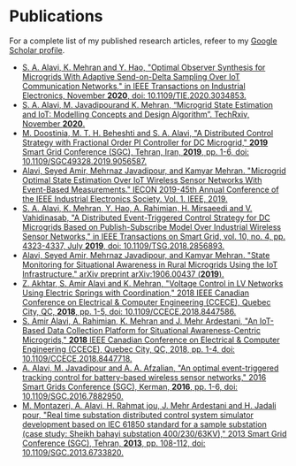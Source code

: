 # Publications

For a complete list of my published research articles, refeer to my [Google Scholar profile](https://scholar.google.co.uk/citations?user=Irm9I_IAAAAJ&hl=en).

- [S. A. Alavi, K. Mehran and Y. Hao, "Optimal Observer Synthesis for Microgrids With Adaptive Send-on-Delta Sampling Over IoT Communication Networks," in IEEE Transactions on Industrial Electronics, November **2020**, doi: 10.1109/TIE.2020.3034853.](downloads/papers/tie_2020.pdf)
- [S. A. Alavi, M. Javadipourand K. Mehran, “Microgrid State Estimation and IoT: Modelling Concepts and Design Algorithm”. TechRxiv, November **2020**.](downloads/papers/techarxiv_2020.pdf)
- [M. Doostinia, M. T. H. Beheshti and S. A. Alavi, "A Distributed Control Strategy with Fractional Order PI Controller for DC Microgrid," **2019** Smart Grid Conference (SGC), Tehran, Iran, **2019**, pp. 1-6, doi: 10.1109/SGC49328.2019.9056587.](downloads/papers/sgc_2019.pdf)
- [Alavi, Seyed Amir, Mehrnaz Javadipour, and Kamyar Mehran. "Microgrid Optimal State Estimation Over IoT Wireless Sensor Networks With Event-Based Measurements." IECON 2019-45th Annual Conference of the IEEE Industrial Electronics Society. Vol. 1. IEEE, 2019.](downloads/papers/iecon_2019.pdf)
- [S. A. Alavi, K. Mehran, Y. Hao, A. Rahimian, H. Mirsaeedi and V. Vahidinasab, "A Distributed Event-Triggered Control Strategy for DC Microgrids Based on Publish-Subscribe Model Over Industrial Wireless Sensor Networks," in IEEE Transactions on Smart Grid, vol. 10, no. 4, pp. 4323-4337, July **2019**, doi: 10.1109/TSG.2018.2856893.](downloads/papers/tsg_2019.pdf)
- [Alavi, Seyed Amir, Mehrnaz Javadipour, and Kamyar Mehran. "State Monitoring for Situational Awareness in Rural Microgrids Using the IoT Infrastructure." arXiv preprint arXiv:1906.00437 (**2019**).](downloads/papers/arxiv_2019.pdf)
- [Z. Akhtar, S. Amir Alavi and K. Mehran, "Voltage Control in LV Networks Using Electric Springs with Coordination," 2018 IEEE Canadian Conference on Electrical & Computer Engineering (CCECE), Quebec City, QC, **2018**, pp. 1-5, doi: 10.1109/CCECE.2018.8447586.](downloads/papers/ccece_2018_es.pdf)
- [S. Amir Alavi, A. Rahimian, K. Mehran and J. Mehr Ardestani, "An IoT-Based Data Collection Platform for Situational Awareness-Centric Microgrids," **2018** IEEE Canadian Conference on Electrical & Computer Engineering (CCECE), Quebec City, QC, 2018, pp. 1-4, doi: 10.1109/CCECE.2018.8447718.](downloads/papers/ccece_2018_iot.pdf)
- [A. Alavi, M. Javadipour and A. A. Afzalian, "An optimal event-triggered tracking control for battery-based wireless sensor networks," 2016 Smart Grids Conference (SGC), Kerman, **2016**, pp. 1-6, doi: 10.1109/SGC.2016.7882950.](downloads/papers/sgc_2016.pdf)
- [M. Montazeri, A. Alavi, H. Rahmat jou, J. Mehr Ardestani and H. Jadali pour, "Real time substation distributed control system simulator development based on IEC 61850 standard for a sample substation (case study: Sheikh bahayi substation 400/230/63KV)," 2013 Smart Grid Conference (SGC), Tehran, **2013**, pp. 108-112, doi: 10.1109/SGC.2013.6733820.](downloads/papers/sgc_2013.pdf)
